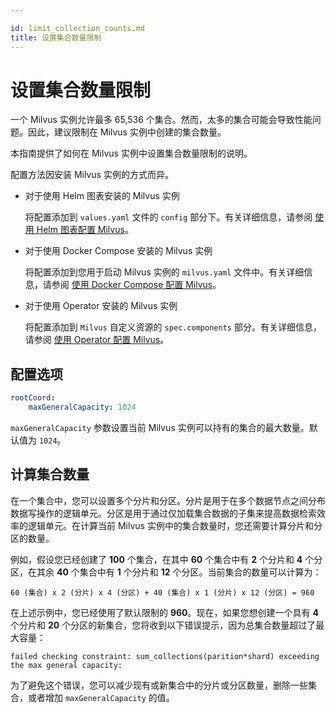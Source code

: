 ```yaml
---

id: limit_collection_counts.md
title: 设置集合数量限制
---
```


# 设置集合数量限制

一个 Milvus 实例允许最多 65,536 个集合。然而，太多的集合可能会导致性能问题。因此，建议限制在 Milvus 实例中创建的集合数量。

本指南提供了如何在 Milvus 实例中设置集合数量限制的说明。

配置方法因安装 Milvus 实例的方式而异。

- 对于使用 Helm 图表安装的 Milvus 实例

  将配置添加到 `values.yaml` 文件的 `config` 部分下。有关详细信息，请参阅 [使用 Helm 图表配置 Milvus](configure-helm.md)。

- 对于使用 Docker Compose 安装的 Milvus 实例

  将配置添加到您用于启动 Milvus 实例的 `milvus.yaml` 文件中。有关详细信息，请参阅 [使用 Docker Compose 配置 Milvus](configure-docker.md)。

- 对于使用 Operator 安装的 Milvus 实例

  将配置添加到 `Milvus` 自定义资源的 `spec.components` 部分。有关详细信息，请参阅 [使用 Operator 配置 Milvus](configure_operator.md)。

## 配置选项

```yaml
rootCoord:
    maxGeneralCapacity: 1024
```

`maxGeneralCapacity` 参数设置当前 Milvus 实例可以持有的集合的最大数量。默认值为 `1024`。

## 计算集合数量

在一个集合中，您可以设置多个分片和分区。分片是用于在多个数据节点之间分布数据写操作的逻辑单元。分区是用于通过仅加载集合数据的子集来提高数据检索效率的逻辑单元。在计算当前 Milvus 实例中的集合数量时，您还需要计算分片和分区的数量。

例如，假设您已经创建了 **100** 个集合，在其中 **60** 个集合中有 **2** 个分片和 **4** 个分区，在其余 **40** 个集合中有 **1** 个分片和 **12** 个分区。当前集合的数量可以计算为：

```
60 (集合) x 2 (分片) x 4 (分区) + 40 (集合) x 1 (分片) x 12 (分区) = 960
```

在上述示例中，您已经使用了默认限制的 **960**。现在，如果您想创建一个具有 **4** 个分片和 **20** 个分区的新集合，您将收到以下错误提示，因为总集合数量超过了最大容量：

```shell
failed checking constraint: sum_collections(parition*shard) exceeding the max general capacity:
```

为了避免这个错误，您可以减少现有或新集合中的分片或分区数量，删除一些集合，或者增加 `maxGeneralCapacity` 的值。